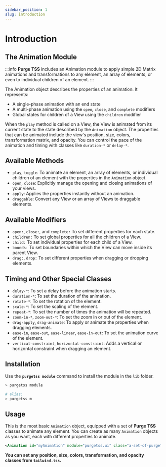 ```yaml
---
sidebar_position: 1
slug: introduction
---
```


# Introduction

## The Animation Module
:::info
**Purge TSS** includes an Animation module to apply simple 2D Matrix animations and transformations to any element, an array of elements, or even to individual children of an element.
:::

The Animation object describes the properties of an animation. It represents:
- A single-phase animation with an end state
- A multi-phase animation using the `open`, `close`, and `complete` modifiers
- Global states for children of a View using the `children` modifier

When the `play` method is called on a View, the View is animated from its current state to the state described by the `Animation` object. The properties that can be animated include the view's position, size, colors, transformation matrix, and opacity. You can control the pace of the animation and timing with classes like `duration-*` or `delay-*`.


## Available Methods
- `play`, `toggle`: To animate an element, an array of elements, or individual children of an element with the properties in the `Animation` object.
- `open`, `close`: Explicitly manage the opening and closing animations of your views.
- `apply`: Applies the properties instantly without an animation.
- `draggable`: Convert any View or an array of Views to draggable elements.


## Available Modifiers
- `open:`, `close:`, and `complete:` To set different properties for each state.
- `children:` To set global properties for all the children of a View.
- `child:` To set individual properties for each child of a View.
- `bounds:` To set boundaries within which the View can move inside its parent View.
- `drag:`, `drop:` To set different properties when dragging or dropping elements.


## Timing and Other Special Classes
- `delay-*`: To set a delay before the animation starts.
- `duration-*`: To set the duration of the animation.
- `rotate-*`: To set the rotation of the element.
- `scale-*`: To set the scaling of the element.
- `repeat-*`: To set the number of times the animation will be repeated.
- `zoom-in-*`, `zoom-out-*`: To set the zoom in or out of the element.
- `drag-apply`, `drag-animate`: To apply or animate the properties when dragging elements.
- `ease-in`, `ease-out`, `ease-linear`, `ease-in-out`: To set the animation curve of the element.
- `vertical-constraint`, `horizontal-constraint`: Adds a vertical or horizontal constraint when dragging an element.


## Installation
Use the **`purgetss module`** command to install the module in the `lib` folder.

```bash
> purgetss module

# alias:
> purgetss m
```


## Usage
This is the most basic `Animation` object, equipped with a set of **Purge TSS** classes to animate any element. You can create as many `Animation` objects as you want, each with different properties to animate.

```xml
<Animation id="myAnimation" module="purgetss.ui" class="a-set-of-purgetss-classes-and-modifiers" />
```

**You can set any position, size, colors, transformation, and opacity classes from `tailwind.tss`.**
